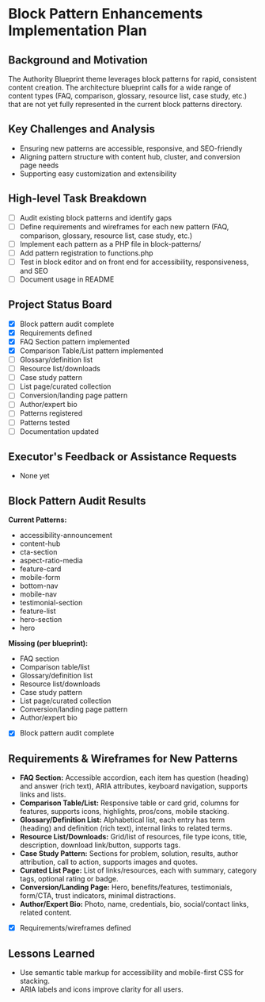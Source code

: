 # Block Pattern Enhancements Implementation Plan

## Background and Motivation
The Authority Blueprint theme leverages block patterns for rapid, consistent content creation. The architecture blueprint calls for a wide range of content types (FAQ, comparison, glossary, resource list, case study, etc.) that are not yet fully represented in the current block patterns directory.

## Key Challenges and Analysis
- Ensuring new patterns are accessible, responsive, and SEO-friendly
- Aligning pattern structure with content hub, cluster, and conversion page needs
- Supporting easy customization and extensibility

## High-level Task Breakdown
- [ ] Audit existing block patterns and identify gaps
- [ ] Define requirements and wireframes for each new pattern (FAQ, comparison, glossary, resource list, case study, etc.)
- [ ] Implement each pattern as a PHP file in block-patterns/
- [ ] Add pattern registration to functions.php
- [ ] Test in block editor and on front end for accessibility, responsiveness, and SEO
- [ ] Document usage in README

## Project Status Board
- [x] Block pattern audit complete
- [x] Requirements defined
- [x] FAQ Section pattern implemented
- [x] Comparison Table/List pattern implemented
- [ ] Glossary/definition list
- [ ] Resource list/downloads
- [ ] Case study pattern
- [ ] List page/curated collection
- [ ] Conversion/landing page pattern
- [ ] Author/expert bio
- [ ] Patterns registered
- [ ] Patterns tested
- [ ] Documentation updated

## Executor's Feedback or Assistance Requests
- None yet 

## Block Pattern Audit Results

**Current Patterns:**
- accessibility-announcement
- content-hub
- cta-section
- aspect-ratio-media
- feature-card
- mobile-form
- bottom-nav
- mobile-nav
- testimonial-section
- feature-list
- hero-section
- hero

**Missing (per blueprint):**
- FAQ section
- Comparison table/list
- Glossary/definition list
- Resource list/downloads
- Case study pattern
- List page/curated collection
- Conversion/landing page pattern
- Author/expert bio

- [x] Block pattern audit complete 

## Requirements & Wireframes for New Patterns

- **FAQ Section:** Accessible accordion, each item has question (heading) and answer (rich text), ARIA attributes, keyboard navigation, supports links and lists.
- **Comparison Table/List:** Responsive table or card grid, columns for features, supports icons, highlights, pros/cons, mobile stacking.
- **Glossary/Definition List:** Alphabetical list, each entry has term (heading) and definition (rich text), internal links to related terms.
- **Resource List/Downloads:** Grid/list of resources, file type icons, title, description, download link/button, supports tags.
- **Case Study Pattern:** Sections for problem, solution, results, author attribution, call to action, supports images and quotes.
- **Curated List Page:** List of links/resources, each with summary, category tags, optional rating or badge.
- **Conversion/Landing Page:** Hero, benefits/features, testimonials, form/CTA, trust indicators, minimal distractions.
- **Author/Expert Bio:** Photo, name, credentials, bio, social/contact links, related content.

- [x] Requirements/wireframes defined 

## Lessons Learned
- Use semantic table markup for accessibility and mobile-first CSS for stacking.
- ARIA labels and icons improve clarity for all users. 